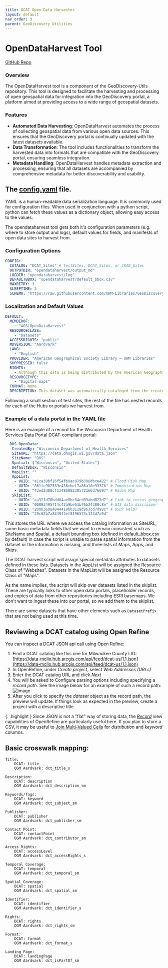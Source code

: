 ```yaml
---
title: DCAT Open Data Harvester
layout: default
nav_order: 3
parent: GeoDiscovery Utilities
---
```


# OpenDataHarvest Tool

[GitHub Repo](https://github.com/UWM-Libraries/GeoDiscovery-Utils/tree/main/opendataharvest)

### Overview
The OpenDataHarvest tool is a component of the GeoDiscovery-Utils repository. This tool is designed to facilitate the harvesting and processing of open geospatial data for integration into the GeoDiscovery portal, a platform aimed at providing access to a wide range of geospatial datasets.

### Features
- **Automated Data Harvesting**: OpenDataHarvest automates the process of collecting geospatial data from various open data sources. This ensures that the GeoDiscovery portal is continually updated with the latest datasets available.
- **Data Transformation**: The tool includes functionalities to transform the harvested data into formats that are compatible with the GeoDiscovery portal, ensuring seamless integration.
- **Metadata Handling**: OpenDataHarvest handles metadata extraction and processing, ensuring that all datasets are accompanied by comprehensive metadata for better discoverability and usability.

## The [config.yaml](https://github.com/UWM-Libraries/GeoDiscovery-Utils/blob/main/opendataharvest/config.yaml) file.

YAML is a human-readable data serialization language.
It is commonly used for configuration files.
When used in conjunction with a python script, python can fetch these values as a dictionary object, allowing easy
access to the values.

The opendataharvest tool gets both it's configuration parameters (e.g. where to store output and logs),
default values for fields,
and manifests of open data sites to harvest from.

### Configuration Options

```yaml
CONFIG:
  CATALOG: "DCAT_Sites" # TestSites, DCAT_Sites, or CKAN_Sites
  OUTPUTDIR: "opendataharvest/output_md"
  LOGDIR: "opendataharvest/log"
  DEFAULTBBOX: "opendataharvest/default_bbox.csv"
  MAXRETRY: 3
  SLEEPTIME: 2
  SCHEMA: "https://raw.githubusercontent.com/UWM-Libraries/GeoDiscovery/main/schema/geoblacklight-schema-aardvark.json"
```

### Localization and Default Values

```yaml
DEFAULT:
  MEMBEROF:
    - "AGSLOpenDataHarvest"
  RESOURCECLASS:
    - "Datasets"
  ACCESSRIGHTS: "public"
  MDVERSION: "Aardvark"
  LANG:
    - "English"
  PROVIDER: "American Geographical Society Library – UWM Libraries"
  SUPPRESSED: false
  RIGHTS:
    - Although this data is being distributed by the American Geographical Society Library at the University of Wisconsin-Milwaukee Libraries, no warranty expressed or implied is made by the University as to the accuracy of the data and related materials. The act of distribution shall not constitute any such warranty, and no responsibility is assumed by the University in the use of this data, or related materials.
  RESOURCETYPE:
    - "Digital maps"
  FORMAT: None
  DESCRIPTION: This dataset was automatically cataloged from the creator's Open Data Portal. In some cases, publication year and bounding coordinates shown here may be incorrect. Additional download formats may be available on the author's website. Please check the 'More details at' link for additional information.
```

Following a small section of test sites, the rest of the file has nested records for each of the Hubs or portals we harvest from.

### Example of a data portal in the YAML file

Here is an example of a record for the Wisconsin Department of Health Services Data Portal DCAT-compliant portal:

```yaml
  DHS_OpenData:
   CreatedBy: "Wisconsin Department of Health Services"
   SiteURL: "https://data.dhsgis.wi.gov/data.json"
   SiteName: "DHS"
   Spatial: ["Wisconsin", "United States"]
   DefaultBbox: "Wisconsin"
   MapList: ""
   AppList:
    - UUID: "e1ca38bf16f54fb8ac879b386dbce422" # Flood Risk Map
    - UUID: "861fc902539e436ebef7a86a10e9337b" # Immunization Map
    - UUID: "43ed2d88cf1348608230572166d76697" # Radon Map
   SkipList: 
    - UUID: "ca921d70bdd84ae8bc84cd09abd822d7" # link to census geography website 
    - UUID: "00883495714c42a9be53b76b24300c8e" # GIS data disclaimer 
    - UUID: "200036084844418bb3119d963cd7d98c" # OSDP Help?
    - UUID: "29c62b7a834944ef8196573c123d7a9d"
```

This stores the URL where we access the catalog information as SiteURL,
some basic metadata fields that we want to remain consistent such as SiteName and Spatial,
a default bounding box 
(defined in [default_bbox.csv](https://github.com/UWM-Libraries/GeoDiscovery-Utils/blob/main/opendataharvest/default_bbox.csv) by default)
in case the script is unable to parse spatial information from the dataset or the information is missing,
and three lists of Maps, Apps, and Skips.

The DCAT harvest script will assign special metadata attributes to datasets defined in these lists.
Datasets in the AppList will be assigned the Resource Class of "Websites".
Datasets in the MapList will be assigned the Resource Class of "Maps".

As the name implies, the script will skip over datasets listed in the skiplist.
These are typically links to other open data portals, placeholder records, and copies of data from other repositories
including ESRI basemaps. 
We don't want to ingest these into our portal, so we add them to the skiplist.

There are some datasets that have other elements such as `DatasetPrefix` that are not being used at this time.

## Reviewing a DCAT catalog using Open Refine

You can inspect a DCAT JSON api call using Open Refine:

1. Find a DCAT catalog like this one for Milwaukee County LIO:
[https://data-mclio.hub.arcgis.com/api/feed/dcat-us/1.1.json](https://data-mclio.hub.arcgis.com/api/feed/dcat-us/1.1.json)
2. In OpenRefine, under _Create project_, select _Web Addresses (URLs)_
3. Enter the DCAT catalog URL and click _Next_
4. You will be asked to Configure parsing options including specifying a _record path_.
See the image below for an example of such a record path:
![image](https://github.com/UWM-Libraries/GeoDiscovery-Documentation/assets/12561339/2c6f5ec3-1fad-45c5-a91d-124379b539fa)
5. After you click to specify the _dataset_ object as the record path,
the preview will update. If things look as expected in the preview,
create a project with a descriptive title.

{: .highlight }
Since JSON is not a "flat" way of storing data, the 
[_Record_](https://openrefine.org/docs/manual/exploring#rows-vs-records)
view capabilities of OpenRefine are particularly useful here.
If you plan to store a CSV, it may be useful to
[Join Multi-Valued Cells](https://openrefine.org/docs/manual/cellediting#join-multi-valued-cells)
for _distribution_ and _keyword_ columns.


## Basic crosswalk mapping:

    Title:
        DCAT: title
        OGM Aardvark: dct_title_s

    Description:
        DCAT: description
        OGM Aardvark: dct_description_sm

    Keywords/Tags:
        DCAT: keyword
        OGM Aardvark: dct_subject_sm

    Publisher:
        DCAT: publisher
        OGM Aardvark: dct_publisher_sm

    Contact Point:
        DCAT: contactPoint
        OGM Aardvark: dct_contributor_sm

    Access Rights:
        DCAT: accessLevel
        OGM Aardvark: dct_accessRights_s

    Temporal Coverage:
        DCAT: temporal
        OGM Aardvark: dct_temporal_sm

    Spatial Coverage:
        DCAT: spatial
        OGM Aardvark: dct_spatial_sm

    Identifier:
        DCAT: identifier
        OGM Aardvark: dct_identifier_s

    Rights:
        DCAT: rights
        OGM Aardvark: dct_rights_sm

    Format:
        DCAT: format
        OGM Aardvark: dct_format_s

    Landing Page:
        DCAT: landingPage
        OGM Aardvark: dct_isPartOf_sm


